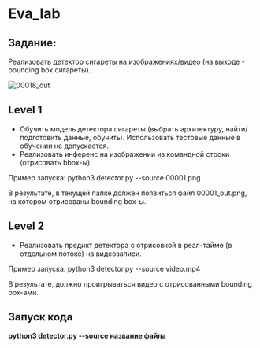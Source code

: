 # Eva_lab
## Задание:
Реализовать детектор сигареты на изображениях/видео (на выходе - bounding box сигареты).

![00018_out](https://user-images.githubusercontent.com/88197584/141793088-792a95f3-12f3-449e-b631-d8cd36670194.jpg)

## Level 1
 - Обучить модель детектора сигареты (выбрать архитектуру, найти/подготовить данные, обучить). Использовать тестовые данные в обучении не допускается.
 - Реализовать инференс на изображении из командной строки (отрисовать bbox-ы).
 
Пример запуска: python3 detector.py  --source 00001.png 
 
В результате, в текущей папке должен появиться файл 00001_out.png, на котором отрисованы bounding box-ы.

## Level 2
 - Реализовать предикт детектора с отрисовкой в реал-тайме (в отдельном потоке) на видеозаписи.
 
Пример запуска: python3 detector.py  --source video.mp4
 
В результате, должно проигрываться видео с отрисованными bounding box-ами.

## Запуск кода
**python3 detector.py  --source название файла**
